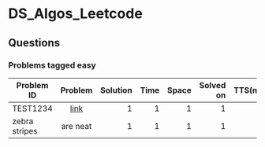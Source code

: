 # DS_Algos_Leetcode

## Questions

### Problems tagged easy
| Problem ID | Problem | Solution | Time | Space | Solved on| TTS(min)| Topic|
| ---------- |:-------:| -----:| ------: | -----:| ---------:| -------:| -----:|
| TEST1234 | [link](https://www.google.com) |    1 | 1| 1| 1| 1| 1|
| zebra stripes | are neat      |    1 | 1| 1| 1| 1| 1|

